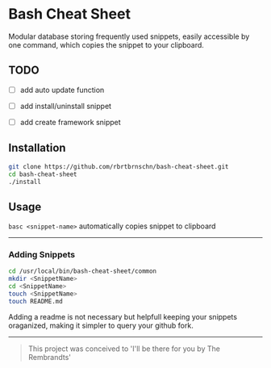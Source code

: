 # Bash Cheat Sheet
Modular database storing frequently used snippets, easily accessible by one command, which copies the snippet to your clipboard.
## TODO

* [ ] add auto update function

* [ ] add install/uninstall snippet

* [ ] add create framework snippet

## Installation
```bash
git clone https://github.com/rbrtbrnschn/bash-cheat-sheet.git
cd bash-cheat-sheet
./install
```

## Usage
`basc <snippet-name>` automatically copies snippet to clipboard

<hr/>

### Adding Snippets

```bash
cd /usr/local/bin/bash-cheat-sheet/common
mkdir <SnippetName>
cd <SnippetName>
touch <SnippetName>
touch README.md
```

Adding a readme is not necessary but helpfull keeping your snippets oraganized, making it simpler to query your github fork.

<hr/> 

> This project was conceived to 'I'll be there for you by The Rembrandts'
